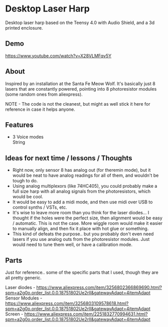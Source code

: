 # Desktop Laser Harp
Desktop laser harp based on the Teensy 4.0 with Audio Shield, and a 3d printed enclosure.

## Demo
https://www.youtube.com/watch?v=X28VLMFqv5Y

## About
Inspired by an installation at the Santa Fe Meow Wolf. It's basically just 8 lasers that are constantly powered, pointing into 8 photoresistor modules (some random ones from aliexpress). 

NOTE - The code is not the cleanest, but might as well stick it here for reference in case it helps anyone. 

## Features
- 3 Voice modes
  <br>String

## Ideas for next time / lessons / Thoughts

- Right now, only sensor 8 has analog out (for theremin mode), but it would be neat to have analog readings for all of them, and wouldn't be tough to do. 
- Using analog multiplexors (like 74HC405), you could probably make a full size harp with all analog signals from the photoresistors, which would be cool.
- It would be easy to add a midi mode, and then use midi over USB to control synths / VSTs, etc.
- It's wise to leave more room than you think for the laser diodes... I thought if the holes were the perfect size, then alignment would be easy / automatic. This is not the case. More wiggle room would make it easier to manually align, and then fix it place with hot glue or something.
- This kind of defeats the purpose.. but you probably don't even need lasers if you use analog outs from the photoresistor modules. Just would need to tune them well, or have a calibration mode.

## Parts
Just for reference.. some of the specific parts that I used, though they are all pretty generic.

Laser diodes - https://www.aliexpress.com/item/3256802366869690.html?spm=a2g0o.order_list.0.0.18751802Ue2rlI&gatewayAdapt=4itemAdapt
Sensor Modules - https://www.aliexpress.com/item/3256803109578618.html?spm=a2g0o.order_list.0.0.18751802Ue2rlI&gatewayAdapt=4itemAdapt
Screen - https://www.aliexpress.com/item/2251832770994631.html?spm=a2g0o.order_list.0.0.18751802Ue2rlI&gatewayAdapt=4itemAdapt
